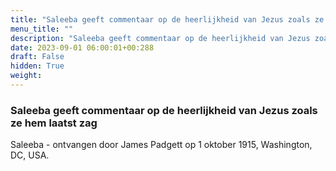 ```yaml
---
title: "Saleeba geeft commentaar op de heerlijkheid van Jezus zoals ze hem laatst zag"
menu_title: ""
description: "Saleeba geeft commentaar op de heerlijkheid van Jezus zoals ze hem laatst zag"
date: 2023-09-01 06:00:01+00:288
draft: False
hidden: True
weight:
---
```

### Saleeba geeft commentaar op de heerlijkheid van Jezus zoals ze hem laatst zag

Saleeba - ontvangen door James Padgett op 1 oktober 1915, Washington, DC, USA.
